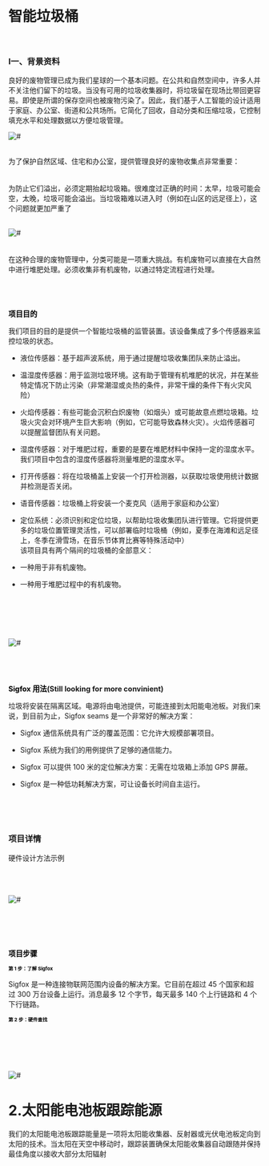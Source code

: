 <!-- project/intro.md -->
# 智能垃圾桶
<br>

### I一、背景资料

良好的废物管理已成为我们星球的一个基本问题。在公共和自然空间中，许多人并不关注他们留下的垃圾。当没有可用的垃圾收集器时，将垃圾留在现场比带回更容易。即使是所谓的保存空间也被废物污染了。因此，我们基于人工智能的设计适用于家庭、办公室、街道和公共场所。它简化了回收，自动分类和压缩垃圾，它控制填充水平和处理数据以方便垃圾管理。
<br><div class="loader"><img src="images/garbage1.jpg" alt="#" /></div>

<br>为了保护自然区域、住宅和办公室，提供管理良好的废物收集点非常重要：
<br><br>
<br>为防止它们溢出，必须定期抬起垃圾箱。很难度过正确的时间：太早，垃圾可能会空，太晚，垃圾可能会溢出。当垃圾箱难以进入时（例如在山区的远足径上），这个问题就更加严重了
<br><br><div class="loader"><img src="images/garbage2.jpg" alt="#" /></div>
<br><br>
在这种合理的废物管理中，分类可能是一项重大挑战。有机废物可以直接在大自然中进行堆肥处理。必须收集非有机废物，以通过特定流程进行处理。

<br><br>

<h1 style="font-size:1.5vw"><span style="color:black">项目目的</span></h1>

我们项目的目的是提供一个智能垃圾桶的监管装置。该设备集成了多个传感器来监控垃圾的状态。

- 液位传感器：基于超声波系统，用于通过提醒垃圾收集团队来防止溢出。

- 温湿度传感器：用于监测垃圾环境。这有助于管理有机堆肥的状况，并在某些特定情况下防止污染（非常潮湿或炎热的条件，非常干燥的条件下有火灾风险）

- 火焰传感器：有些可能会沉积白炽废物（如烟头）或可能故意点燃垃圾箱。垃圾火灾会对环境产生巨大影响（例如，它可能导致森林火灾）。火焰传感器可以提醒监督团队有关问题。

- 湿度传感器：对于堆肥过程，重要的是要在堆肥材料中保持一定的湿度水平。我们项目中包含的湿度传感器将测量堆肥的湿度水平。

- 打开传感器：将在垃圾桶盖上安装一个打开检测器，以获取垃圾使用统计数据并检测是否关闭。

- 语音传感器：垃圾桶上将安装一个麦克风（适用于家庭和办公室）

- 定位系统：必须识别和定位垃圾，以帮助垃圾收集团队进行管理。它将提供更多的垃圾位置管理灵活性，可以部署临时垃圾桶（例如，夏季在海滩和远足径上，冬季在滑雪场，在音乐节体育比赛等特殊活动中）
<br>该项目具有两个隔间的垃圾桶的全部意义：

- 一种用于非有机废物。
- 一种用于堆肥过程中的有机废物。
<br>
<br><br><br><br><div class="loader"><img src="images/garbage3.avif" alt="#" /></div>

<br>
<br><br>

<h1 style="font-size:1.5vw"><span style="color:black">Sigfox 用法</span>(Still looking for more convinient)</h1>

垃圾将安装在隔离区域。电源将由电池提供，可能连接到太阳能电池板。对我们来说，到目前为止，Sigfox seams 是一个非常好的解决方案：

- Sigfox 通信系统具有广泛的覆盖范围：它允许大规模部署项目。

- Sigfox 系统为我们的用例提供了足够的通信能力。

- Sigfox 可以提供 100 米的定位解决方案：无需在垃圾箱上添加 GPS 屏蔽。

- Sigfox 是一种低功耗解决方案，可让设备长时间自主运行。

<br><br>
<br>

### 项目详情
硬件设计方法示例
<br><br><br><br><div class="loader"><img src="images/diagram.avif" alt="#" /></div>
<br><br>
<br><br>

<h1 style="font-size:1.5vw"><span style="color:black">项目步骤</span></h1>

<h1 style="font-size:1vw"><span style="color:black">第 1 步：了解 Sigfox</span></h1>

Sigfox 是一种连接物联网范围内设备的解决方案。它目前在超过 45 个国家和超过 300 万台设备上运行。消息最多 12 个字节，每天最多 140 个上行链路和 4 个下行链路。

<h1 style="font-size:1vw"><span style="color:black">第 2 步：硬件查找</span></h1>

<br><br><br><br><div class="loader"><img src="images/harwares.avif" alt="#" /></div>

# 2.太阳能电池板跟踪能源
我们的太阳能电池板跟踪能量是一项将太阳能收集器、反射器或光伏电池板定向到太阳的技术。当太阳在天空中移动时，跟踪装置确保太阳能收集器自动跟随并保持最佳角度以接收大部分太阳辐射